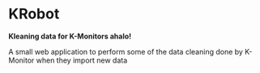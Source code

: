 # KRobot

**Kleaning data for K-Monitors ahalo!**

A small web application to perform some of the data cleaning done by
K-Monitor when they import new data

